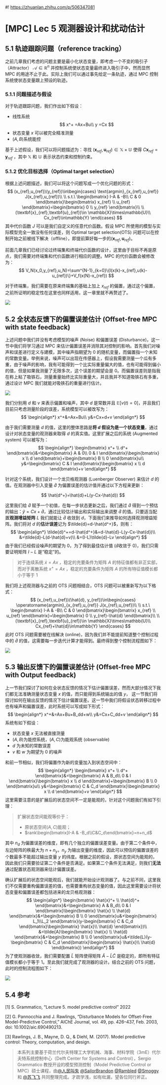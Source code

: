 #! https://zhuanlan.zhihu.com/p/506347081
# [MPC] Lec 5 观测器设计和扰动估计


## 5.1 轨迹跟踪问题（reference tracking）

之前几章我们考虑的问题主要是最小化状态变量，即考虑一个不变的吸引子（Attractor） $\mathcal{A}\in\mathbb{R}^n$ 并控制系统使状态变量最终进入吸引子中，然而显然 MPC 的用途不止于此。实际上我们可以通过事先给定一条轨迹，通过 MPC 控制系统使状态变量跟上预设的轨迹。

### 5.1.1 问题描述与假设

对于轨迹跟踪问题，我们作出如下假设：

- 线性系统
  $$
  x^+ =Ax+Bu\\
  y =Cx
  $$
- 状态变量 $x$ 可以被完全精准测量
- $(A,B)$系统能控

基于上述假设，我们可以将问题描述为：寻找 $(\textbf{x}_{ref},\textbf{u}_{ref})\in \mathbb{X}\times\mathbb{U}$ 使得 $C\textbf{x}_{ref}=\textbf{y}_{ref}$ ，其中 $\mathbb{X}$ 和 $\mathbb{U}$ 表示状态约束和控制约束。

### 5.1.2 优化目标选择（Optimal target selection）

根据上述问题描述，我们可以将这个问题写成一个优化问题的形式：
$$
(x_{ref},u_{ref})(y_{ref})\in\begin{cases}
 \text{argmin}_{x_{ref},u_{ref}} J(x_{ref},u_{ref})\\ \\
 s.t.\ \begin{bmatrix}
 I-A & -B\\
 C   & 0
\end{bmatrix}\begin{bmatrix}
x_{ref} \\
u_{ref}
\end{bmatrix}=\begin{bmatrix}
0 \\
y_{ref}
\end{bmatrix}\\ \\
(\textbf{x}_{ref},\textbf{u}_{ref})\in \mathbb{X}\times\mathbb{U}\\
Cx_{ref}\in\mathbb{Y}
\end{cases}
$$
其中代价函数 $J$ 可以是我们自定义的任意代价函数。假设 MPC 所使用的模型与实际模型完全一致没有任何误差，则 Optimal target selection(OTS) 问题可以在控制开始之前被线下解决（offline），即提前算好每一步的$(\textbf{x}_{ref},\textbf{u}_{ref})$。

前面几章我们已经讨论过终端集和终端代价函数的设计，这里由于目标不再是原点，我们需要对终端集和代价函数进行相应的调整。MPC 的代价函数会被修改为：
$$
V_N(x_0,y_{ref},u_N)=\sum^{N-1}_{k=0}\{l(x(k)-x_{ref},u(k)-u_{ref})\}+V_f(x(N)-x_{ref})
$$

对于终端集，我们需要在原来终端集的基础上加上 $x_{ref}$ 的偏置，通过这个偏置，之前所证明的稳定性在这里也同样适用，这一章里就不再赘述了。

![](figures/lec0501.png)


## 5.2 全状态反馈下的偏置误差估计 (Offset-free MPC with state feedback)

上述问题中我们并没有考虑模型的噪声 (Noise) 和偏置误差 (Disturbance)，这一节中我们将学习通过 MPC 来估计偏置误差并消除其对控制的影响。首先我们对噪声和误差进行定义与建模，其中噪声指期望为 0 的随机变量，而偏置指一个未知的常数变量。举例来说，噪声可以出现在传感器上，假设我需要测量一个瓜有多重，由于噪声的影响，我有可能得到一个比实际重量偏大的值，也有可能得到偏小的值，但是如果我测量了无限多次，这个误差的期望会是 0。而偏置误差则是指我在称上粘了吸铁石，测量重量始终比实际重量大，并且我并不知道吸铁石有多重，通过设计 MPC 我们就能对吸铁石的重量进行估计。

![](figures/lec0502.png)


我们分别用 $d$ 和 $v$ 来表示偏置和噪声，其中 $d$ 是常数并且 $\mathbb{E}[v(t)=0]$，并且我们目前只考虑测量阶段的误差，系统模型可以被改写为：
$$
\begin{align*}
  x^+&=Ax+Bu\\
  y&=Cx+d+v
\end{align*}
$$

由于我们需要测量 $d$ 的值，这里的整体思路是**将 $d$ 假设为是一个状态变量**，通过设计对状态变量的观测器来取得 $d$ 的真实值。这里扩展之后的系统 (Augmented system) 可以被写为：
$$
\begin{align*}
\begin{bmatrix}
x^+ \\
d^+
\end{bmatrix}&=\begin{bmatrix}
 A & 0\\
 0 & I
\end{bmatrix}\begin{bmatrix}
x \\
d
\end{bmatrix}+\begin{bmatrix}
B \\
0
\end{bmatrix}u\\
y&=\begin{bmatrix}
  C & I
\end{bmatrix}\begin{bmatrix}
  x \\ d
\end{bmatrix}+v
\end{align*}
$$

针对这个系统，我们设计一个龙贝格观测器 (Luenberger Observer) 来估计 $d$ 的值。在观测器中引入变量 $\hat{d}$ 为偏置误差的估计值并通过以下方程来更新：

$$
\hat{d^+}=\hat{d}+L(y-Cx-\hat{d})
$$

这里我们给 $\hat{d}$ 赋予一个初值，在每一步状态更新之后，我们通过 $\hat{d}$ 得到一个预估的输出：$\hat{y}=Cx+\hat{d}$，通过比较估计输出和实际输出来调整 $\hat{d}$ 的值。只要适当配置**观测增益矩阵** $L$ 我们就能让 $\hat{d}$ 收敛到 $d$，下面我们来推导如何选择观测增益矩阵。我们将对 $d$ 的**估计误差**记为 $\tilde{d}=d-\hat{d^+}$，则有：
$$
\begin{align*}
\tilde{d}^+=d-\hat{d^+}&=d-\hat{d}-L(y-Cx-\hat{d})\\
&=\tilde{d}-L(d-\hat{d}+v)\\
&=(I-L)\tilde{d}-Lv
\end{align*}
$$
由于我们已经假设噪声的期望为 0，为了得到最佳估计值 ($\tilde{d}$收敛于 0)，我们只需要证明矩阵 $I-L$ 是“稳定”的。
> 对于连续系统 $\dot{x}=Ax$ ，稳定的充要条件为矩阵 $A$ 的特征值都有非正实部，而对于离散系统 $x^+=Ax$ ，稳定的充要条件为矩阵 $A$ 的所有特征值模长都小于等于 1

我们将上述观测器与之前的 OTS 问题相结合，OTS 问题可以被重新写为以下格式：
$$
(x_{ref},u_{ref})(\hat{d}, y_{ref})\in\begin{cases}
\operatorname{argmin}_{x_{ref},u_{ref}} J(x_{ref},u_{ref})\\ \\
s.t.\ \begin{bmatrix}
I-A & -B\\
C & 0
\end{bmatrix}\begin{bmatrix}
x_{ref} \\
u_{ref}
\end{bmatrix}=\begin{bmatrix}
0 \\
y_{ref}-\hat{d}
\end{bmatrix}\\ \\
(\textbf{x}_{ref},\textbf{u}_{ref})\in \mathbb{X}\times\mathbb{U}\\
Cx_{ref}+\hat{d}\in\mathbb{Y}
\end{cases}
$$
此时 OTS 问题需要被在线解决 (online)，因为我们并不能提前知道整个控制过程中的 $\hat{d}$ 的值，这需要每一步迭代计算才能得到。最终得到整个控制流程图如下：

![](figures/lec0503.png)

## 5.3 输出反馈下的偏置误差估计 (Offset-free MPC with Output feedback)

上一节我们探讨了如何在全状态反馈的情况下估计偏置误差，然而大部分情况下我们都无法准确测量状态变量 $x$ 的值，而只能得到系统输出的值 $y$， 这一节我们将探讨如何在输出反馈的情况下估计偏置误差。这一节中我们将假设状态转移过程中也有噪声和偏置误差，此时系统可以写成如下形式：
$$
\begin{align*}
  x^+&=Ax+Bu+B_dd+w\\
  y&=Cx+C_dd+v
\end{align*}
$$
系统有如下假设：

- 状态变量 $x$ 无法被直接测量
- $(A,B)$为能控系统，$(A,C)$为能观系统 (observable)
- $d$ 为未知的常数误差
- $v$ 和 $w$ 为期望为 0 的噪声

和前一节相似，我们将偏置作为新的变量加入到状态空间中：
$$
\begin{align*}
\begin{bmatrix}
x^+ \\
d^+
\end{bmatrix}&=\begin{bmatrix}
 A & B_d\\
 0 & I
\end{bmatrix}\begin{bmatrix}
x \\
d
\end{bmatrix}+\begin{bmatrix}
B \\
0
\end{bmatrix}u\\
y&=\begin{bmatrix}
  C & C_d
\end{bmatrix}\begin{bmatrix}
  x \\ d
\end{bmatrix}+v
\end{align*}
$$
这里需要注意的是扩展后的状态空间不一定是能观的，针对这个问题我们有如下引理：
> 扩展状态空间能观等价于：
>
> - 原状态空间$(A,C)$能观；
> - $rank\begin{bmatrix}I-A & -B_d\\C&C_d\end{bmatrix}=n+n_d$

其中 $n_d$ 为偏置误差的维度，即有几个独立的偏置误差变量。由于第二个条件中，左边矩阵的秩最大为 $n+n_y$，$n_y$ 为输出变量的维度，因此可以预估的偏置误差的个数最多不能超过输出变量 $y$ 的纬度。根据之前的假设，原状态空间为能观的，因此我们只需要验证第二个条件是否满足。如果第二个条件无法满足，则我们**无法**通过配置状态观测器来估计偏置误差。

确认扩展后的状态空间能观后，我们就能开始设计观测器了。与之前不同，这里我们不仅需要重构偏置误差的值，也需要重构状态变量的值，因此这里需要设计将状态变量和偏置误差都包括进来的龙贝格观测器：
$$
\begin{align*}
\begin{bmatrix}
\hat{x}^+ \\
\hat{d}^+
\end{bmatrix}&=\begin{bmatrix}
 A & B_d\\
 0 & I
\end{bmatrix}\begin{bmatrix}
\hat{x} \\
\hat{d}
\end{bmatrix}&+\begin{bmatrix}
B \\
0
\end{bmatrix}u&+\begin{bmatrix}
  L_1\\L_2
\end{bmatrix}(y-\begin{bmatrix}
  C & C_d
\end{bmatrix}\begin{bmatrix}
  \hat{x}\\
  \hat{d}
\end{bmatrix})\\
&=\tilde{A}\begin{bmatrix}
\hat{x} \\
\hat{d}
\end{bmatrix}&+\begin{bmatrix}
B \\
0
\end{bmatrix}u&+\tilde{L}(y-\begin{bmatrix}
  C & C_d
\end{bmatrix}\begin{bmatrix}
  \hat{x}\\
  \hat{d}
\end{bmatrix})
\end{align*}
$$
为了使观测器收敛，我们需要配置 $\tilde{L}$ 矩阵使得矩阵 $\tilde{A}-\tilde{L}\tilde{C}$ 是稳定的，即所有特征值模长都小于等于 1。至此我们就完成了观测器的设计。结合之前的 OTS 问题，此时的控制流程图如下：

![](figures/lec0504.png)


## 5.4 参考

[1] S. Grammatico, “Lecture 5. model predictive control” 2022

[2] G. Pannocchia and J. Rawlings, “Disturbance Models for Offset-Free Model-Predictive Control,” AIChE Journal, vol. 49, pp. 426–437, Feb. 2003, doi: 10.1002/aic.690490213.

[3] Rawlings, J. B., Mayne, D. Q., & Diehl, M. (2017). Model predictive control: Theory, computation, and design.

> 本系列主要基于荷兰代尔夫特理工大学机械、海事、材料学院（3mE）代尔夫特系统控制中心（Delft Center for Systems and Control），Sergio Grammatico 教授开设的模型预测控制（Model Predictive Control or MPC）硕士课程，由[@人民叫失](https://www.zhihu.com/people/liu-xian-zhong-22-7) [@SailorBrandon](https://www.zhihu.com/people/han-shao-hang-68) [@Rambled](https://www.zhihu.com/people/rambled) [@Smoggy](https://www.zhihu.com/people/smoggy-28) 和 [@苏飞飞](https://www.zhihu.com/people/eee-28-90) 共同整理完成。才疏学浅，如有纰漏，望各位同行斧正。